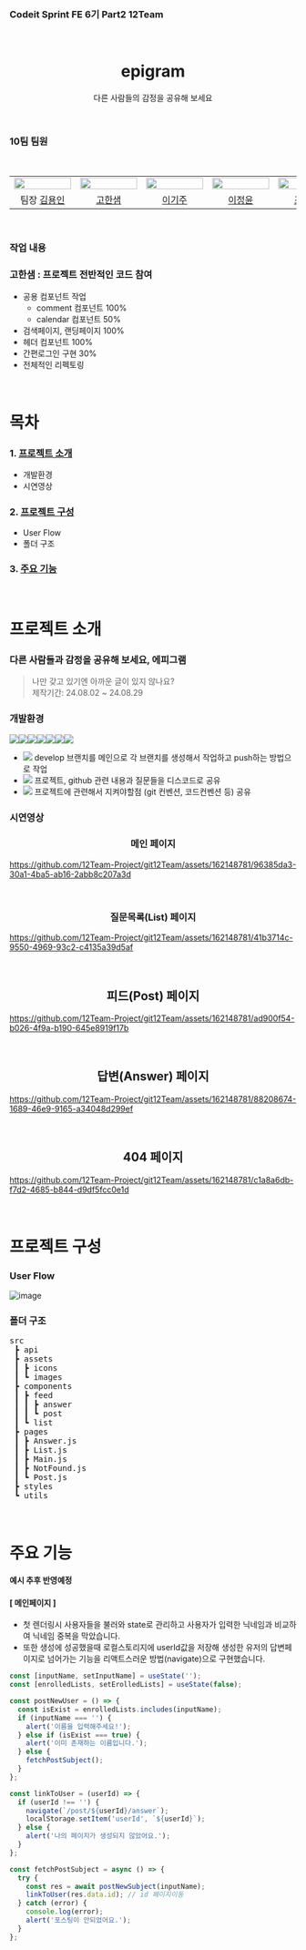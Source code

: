 ### Codeit Sprint FE 6기 Part2 12Team

<br>

<div align="center">
  <h1>epigram</h1> 
  <p>다른 사람들의 감정을 공유해 보세요</p>
</div>

<br>

### 10팀 팀원

<br>

<div align="center">
<table>
  <tr>
    <td>
      <img src="https://avatars.githubusercontent.com/u/105802492?v=4" width="100px" height="15%"/>
    </td>
     <td>
      <img src="https://avatars.githubusercontent.com/u/155063714?v=4" width="100px" height="15%"/>
    </td>
    <td>
      <img src="https://avatars.githubusercontent.com/u/133932878?v=4" width="100px" height="15%"/>
    </td>
    <td>
      <img src="https://avatars.githubusercontent.com/u/70091675?v=4" width="100px" height="15%"/>
    </td>
    <td>
      <img src="https://avatars.githubusercontent.com/u/162083468?v=4" width="100px" height="15%"/>
    </td>
  </tr>
  <tr>
    <td align="center">
      팀장
      <a href="https://github.com/yongin6412">
      김용인
      </a>
    </td>
    <td align="center">
      <a href="https://github.com/gohansaem92">
         고한샘
      </a>
    </td>
    <td align="center">
      <a href="https://github.com/YUKIJOO">
        이기주
      </a>
    </td>
    <td align="center">
      <a href="https://github.com/gramy159">
        이정윤
      </a>
    </td>
    <td align="center">
      <a href="https://github.com/Rangbyeolang">
        조예은
      </a>
</tr>

</table>
</div>

<br>

### 작업 내용

### 고한샘 : 프로젝트 전반적인 코드 참여

- 공용 컴포넌트 작업
  - comment 컴포넌트 100%
  - calendar 컴포넌트 50%
- 검색페이지, 랜딩페이지 100%
- 헤더 컴포넌트 100%
- 간편로그인 구현 30%
- 전체적인 리펙토링

<br>

# 목차

### 1. [프로젝트 소개](#프로젝트-소개)

- 개발환경
- 시연영상

### 2. [프로젝트 구성](#프로젝트-구성)

- User Flow
- 폴더 구조

### 3. [주요 기능](#주요-기능)

<br>

# 프로젝트 소개

### 다른 사람들과 감정을 공유해 보세요, 에피그램

> 나만 갖고 있기엔
아까운 글이 있지 않나요?<br>
> 제작기간: 24.08.02 ~ 24.08.29

### 개발환경

<div style="display:flex">
  <a>
    <img src="https://img.shields.io/badge/html-E34F26?style=for-the-badge&logo=html5&logoColor=white"/>
  </a>
  <a>
  	<img src="https://img.shields.io/badge/css-1572B6?style=for-the-badge&logo=css3&logoColor=white">
  </a>
  <a>
    <img src="https://img.shields.io/badge/javascript-F7DF1E?style=for-the-badge&logo=javascript&logoColor=black">
  </a>
  <a>
    <img src="https://img.shields.io/badge/React-61DAFB?style=for-the-badge&logo=React&logoColor=white"/>
  </a>
  <a>
    <img src="https://img.shields.io/badge/React router-CA4245?style=for-the-badge&logo=Reactrouter&logoColor=white"/>
  </a>
  <a>
    <img src="https://img.shields.io/badge/github-181717?style=for-the-badge&logo=github&logoColor=white"/>
  </a>
  <a>
    <img src="https://img.shields.io/badge/axios-5A29E4?style=for-the-badge&logo=axios&logoColor=white">
  </a>
</div>

- [<img src="https://img.shields.io/badge/github-181717?style=for-the-badge&logo=github&logoColor=white">](https://github.com/12Team-Project/git12Team)
  develop 브랜치를 메인으로 각 브랜치를 생성해서 작업하고 push하는 방법으로 작업
- [<img src="https://img.shields.io/badge/discord-5865F2?style=for-the-badge&logo=discord&logoColor=white">](https://discord.gg)
  프로젝트, github 관련 내용과 질문들을 디스코드로 공유
- [<img src="https://img.shields.io/badge/notion-000000?style=for-the-badge&logo=notion&logoColor=white">](https://broken-princess-732.notion.site/12-47d7f99cca2d45edbdb711cedfec0f42)
  프로젝트에 관련해서 지켜야할점 (git 컨벤션, 코드컨벤션 등) 공유

### 시연영상

<div align="center">
  <h3 font-size="20px">메인 페이지</h3>
</div>

https://github.com/12Team-Project/git12Team/assets/162148781/96385da3-30a1-4ba5-ab16-2abb8c207a3d

<br/>

<div align="center">
  <h3>질문목록(List) 페이지</h3>
</div>

https://github.com/12Team-Project/git12Team/assets/162148781/41b3714c-9550-4969-93c2-c4135a39d5af

<br/>

<div align="center">
  <h2>피드(Post) 페이지</h2>
</div>

https://github.com/12Team-Project/git12Team/assets/162148781/ad900f54-b026-4f9a-b190-645e8919f17b

<br/>

<div align="center">
  <h2>답변(Answer) 페이지</h2>
</div>

https://github.com/12Team-Project/git12Team/assets/162148781/88208674-1689-46e9-9165-a34048d299ef

<br/>

<div align="center">
  <h2>404 페이지</h2>
</div>

https://github.com/12Team-Project/git12Team/assets/162148781/c1a8a6db-f7d2-4685-b844-d9df5fcc0e1d

<br/>

# 프로젝트 구성

### User Flow

![image](https://github.com/12Team-Project/git12Team/assets/162148781/939232b6-44b9-4687-a1f9-ddee87bd9af5)

### 폴더 구조

<pre>
src
 ┣ api
 ┣ assets
 ┃ ┣ icons
 ┃ ┗ images
 ┣ components
 ┃ ┣ feed
 ┃ ┃ ┣ answer
 ┃ ┃ ┗ post
 ┃ ┗ list
 ┣ pages
 ┃ ┣ Answer.js
 ┃ ┣ List.js
 ┃ ┣ Main.js
 ┃ ┣ NotFound.js
 ┃ ┗ Post.js
 ┣ styles
 ┗ utils
</pre>

<br>

# 주요 기능

#### 예시 추후 반영예정

#### [ 메인페이지 ]

- 첫 렌더링시 사용자들을 불러와 state로 관리하고 사용자가 입력한 닉네임과 비교하여 닉네임 중복을 막았습니다.
- 또한 생성에 성공했을때 로컬스토리지에 userId값을 저장해 생성한 유저의 답변페이지로 넘어가는 기능을 리액트스러운 방법(navigate)으로 구현했습니다.

```javascript
const [inputName, setInputName] = useState('');
const [enrolledLists, setErolledLists] = useState(false);

const postNewUser = () => {
  const isExist = enrolledLists.includes(inputName);
  if (inputName === '') {
    alert('이름을 입력해주세요!');
  } else if (isExist === true) {
    alert('이미 존재하는 이름입니다.');
  } else {
    fetchPostSubject();
  }
};

const linkToUser = (userId) => {
  if (userId !== '') {
    navigate(`/post/${userId}/answer`);
    localStorage.setItem('userId', `${userId}`);
  } else {
    alert('나의 페이지가 생성되지 않았어요.');
  }
};

const fetchPostSubject = async () => {
  try {
    const res = await postNewSubject(inputName);
    linkToUser(res.data.id); // id 페이지이동
  } catch (error) {
    console.log(error);
    alert('포스팅이 안되었어요.');
  }
};
```
